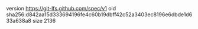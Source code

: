 version https://git-lfs.github.com/spec/v1
oid sha256:d842aa15d333694196fe4c60b19dbff42c52a3403ec8196e6dbde1d633a638a8
size 2136
